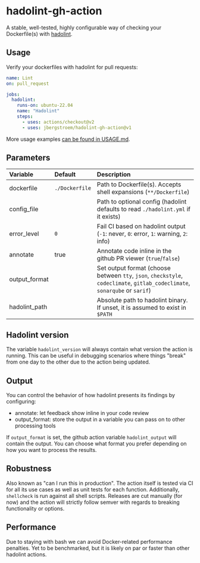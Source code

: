 # hadolint-gh-action

A stable, well-tested, highly configurable way of checking your Dockerfile(s) with [hadolint][hadolint].

## Usage

Verify your dockerfiles with hadolint for pull requests:

```yaml
name: Lint
on: pull_request

jobs:
  hadolint:
    runs-on: ubuntu-22.04
    name: "Hadolint"
    steps:
      - uses: actions/checkout@v2
      - uses: jbergstroem/hadolint-gh-action@v1
```

More usage examples [can be found in USAGE.md](USAGE.md).

## Parameters

| Variable      | Default        | Description                                                                                                                 |
| :------------ | :------------- | :-------------------------------------------------------------------------------------------------------------------------- |
| dockerfile    | `./Dockerfile` | Path to Dockerfile(s). Accepts shell expansions (`**/Dockerfile`)                                                           |
| config_file   |                | Path to optional config (hadolint defaults to read `./hadolint.yml` if it exists)                                           |
| error_level   | `0`            | Fail CI based on hadolint output (`-1`: never, `0`: error, `1`: warning, `2`: info)                                         |
| annotate      | true           | Annotate code inline in the github PR viewer (`true`/`false`)                                                               |
| output_format |                | Set output format (choose between `tty`, `json`, `checkstyle`, `codeclimate`, `gitlab_codeclimate`, `sonarqube` or `sarif`) |
| hadolint_path |                | Absolute path to hadolint binary. If unset, it is assumed to exist in `$PATH`                                               |

## Hadolint version

The variable `hadolint_version` will always contain what version the action is running.
This can be useful in debugging scenarios where things "break" from one day to the other due to the action being updated.

## Output

You can control the behavior of how hadolint presents its findings by configuring:

- annotate: let feedback show inline in your code review
- output_format: store the output in a variable you can pass on to other processing tools

If `output_format` is set, the github action variable `hadolint_output` will contain the output. You can choose what format you prefer depending on how you want to process the results.

## Robustness

Also known as "can I run this in production". The action itself is tested via CI for all its use cases as well as unit tests for each function. Additionally, `shellcheck` is run against all shell scripts. Releases are cut manually (for now) and the action will strictly follow semver with regards to breaking functionality or options.

## Performance

Due to staying with bash we can avoid Docker-related performance penalties. Yet to be benchmarked, but it is likely on par or faster than other hadolint actions.

[hadolint]: http://github.com/hadolint/hadolint/

